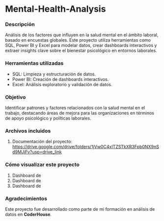 # Mental-Health-Analysis

### Descripción
Análisis de los factores que influyen en la salud mental en el ámbito laboral, basado en encuestas globales. Este proyecto utiliza herramientas como SQL, Power BI y Excel para modelar datos, crear dashboards interactivos y extraer insights clave sobre el bienestar psicológico en entornos laborales.

### Herramientas utilizadas
- SQL: Limpieza y estructuración de datos.
- Power BI: Creación de dashboards interactivos.
- Excel: Análisis exploratorio y validación de datos.

### Objetivo
Identificar patrones y factores relacionados con la salud mental en el trabajo, destacando áreas de mejora para las organizaciones en términos de apoyo psicológico y políticas laborales.

### Archivos incluidos
1. Documentación del proyecto: https://drive.google.com/drive/folders/1jVw0C4xITZSTkXR3Fpb0NX9nSd9MJjFv?usp=drive_link

### Cómo visualizar este proyecto
1. Dashboard de 
2. Dashboard de 
3. Dashboard de 

### Agradecimientos
Este proyecto fue desarrollado como parte de mi formación en análisis de datos en **CoderHouse**.
